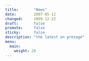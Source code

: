 ```yaml
---
title:       "News"
date:        2007-05-12
changed:     2009-12-22
draft:       false
promote:     false
sticky:      false
description: "the latest on presage"
menu:
  main:
    weight: 20
---
```

